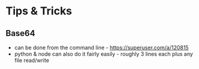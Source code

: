 # Tips & Tricks

## Base64 

- can be done from the command line - https://superuser.com/a/120815
- python & node can also do it fairly easily - roughly 3 lines each plus any file read/write
